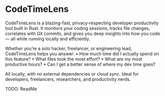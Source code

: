 # CodeTimeLens

CodeTimeLens is a blazing-fast, privacy-respecting developer productivity tool built in Rust. It monitors your coding sessions, tracks file changes, correlates with Git commits, and gives you deep insights into how you code — all while running locally and efficiently.

Whether you’re a solo hacker, freelancer, or engineering lead, CodeTimeLens helps you answer:
	•	How much time did I actually spend on this feature?
	•	What files took the most effort?
	•	What are my most productive hours?
	•	Can I get a better sense of where my dev time goes?

All locally, with no external dependencies or cloud sync. Ideal for developers, freelancers, researchers, and productivity nerds.

TODO: ReadMe


